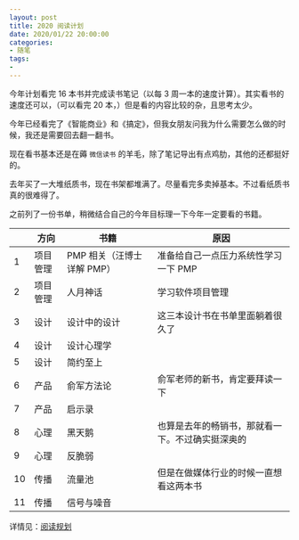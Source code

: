 ```yaml
---
layout: post
title: 2020 阅读计划
date: 2020/01/22 20:00:00
categories:
- 随笔
tags:
-
---
```


今年计划看完 16 本书并完成读书笔记（以每 3 周一本的速度计算）。其实看书的速度还可以，（可以看完 20 本，）但是看的内容比较的杂，且思考太少。

今年已经看完了《智能商业》和《搞定》，但我女朋友问我为什么需要怎么做的时候，我还是需要回去翻一翻书。

现在看书基本还是在薅 `微信读书` 的羊毛，除了笔记导出有点鸡肋，其他的还都挺好的。

去年买了一大堆纸质书，现在书架都堆满了。尽量看完多卖掉基本。不过看纸质书真的很难得了。

之前列了一份书单，稍微结合自己的今年目标理一下今年一定要看的书籍。

|      | 方向     | 书籍                     | 原因                                             |
| ---- | -------- | ------------------------ | ------------------------------------------------ |
| 1    | 项目管理 | PMP 相关（汪博士详解 PMP） | 准备给自己一点压力系统性学习一下 PMP             |
| 2    | 项目管理 | 人月神话                 | 学习软件项目管理                                 |
| 3    | 设计     | 设计中的设计             | 这三本设计书在书单里面躺着很久了                 |
| 4    | 设计     | 设计心理学               |                                                  |
| 5    | 设计     | 简约至上                 |                                                  |
| 6    | 产品     | 俞军方法论               | 俞军老师的新书，肯定要拜读一下                   |
| 7    | 产品     | 启示录                   |                                                  |
| 8    | 心理     | 黑天鹅                   | 也算是去年的畅销书，那就看一下。不过确实挺深奥的 |
| 9    | 心理     | 反脆弱                   |                                                  |
| 10   | 传播     | 流量池                   | 但是在做媒体行业的时候一直想看这两本书           |
| 11   | 传播     | 信号与噪音               |                                                  |

详情见：[阅读规划](https://www.yuque.com/whyliam/reading/wrbzgy)
